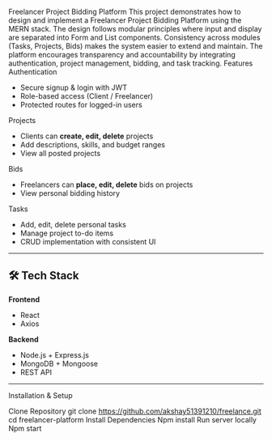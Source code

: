 Freelancer Project Bidding Platform
This project demonstrates how to design and implement a Freelancer Project Bidding Platform using the MERN stack. The design follows modular principles where input and display are separated into Form and List components.
Consistency across modules (Tasks, Projects, Bids) makes the system easier to extend and maintain.
The platform encourages transparency and accountability by integrating authentication, project management, bidding, and task tracking. Features
Authentication
- Secure signup & login with JWT  
- Role-based access (Client / Freelancer)  
- Protected routes for logged-in users  

Projects
- Clients can **create, edit, delete** projects  
- Add descriptions, skills, and budget ranges  
- View all posted projects  

Bids
- Freelancers can **place, edit, delete** bids on projects  
- View personal bidding history  

Tasks
- Add, edit, delete personal tasks  
- Manage project to-do items  
- CRUD implementation with consistent UI  

---

## 🛠️ Tech Stack

**Frontend**  
- React    
- Axios  

**Backend**  
- Node.js + Express.js  
- MongoDB + Mongoose 
- REST API 

---
Installation & Setup

 Clone Repository
git clone https://github.com/akshay51391210/freelance.git
cd freelancer-platform
Install Dependencies
Npm install
Run server locally
Npm start

